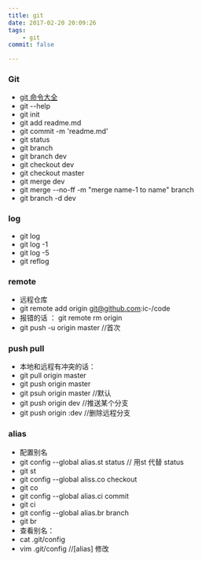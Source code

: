 ```yaml
---
title: git
date: 2017-02-20 20:09:26
tags: 
    - git
commit: false

---
```

### Git
- [git 命令大全](https://gist.github.com/guweigang/9848271)
- git --help
- git init
- git add readme.md
- git commit -m 'readme.md'
- git status
- git branch
- git branch dev
- git checkout dev
- git checkout master
- git merge dev
- git merge --no-ff -m "merge name-1 to name" branch
- git branch -d dev
<!--more-->

### log
- git log
- git log -1
- git log -5
- git reflog

### remote
- 远程仓库
- git remote add origin git@github.com:ic-/code
- 报错的话 ： git remote rm origin
- git push -u origin master //首次

### push pull 
- 本地和远程有冲突的话：
- git pull origin master
- git push origin master
- git psuh origin master //默认
- git push origin dev //推送某个分支
- git push origin :dev //删除远程分支

### alias
- 配置别名
- git config --global alias.st status // 用st 代替 status
- git st
- git config --global aliss.co checkout
- git co
- git config --global alias.ci commit
- git ci
- git config --global alias.br branch
- git br
- 查看别名：
- cat .git/config
- vim .git/config //[alias] 修改